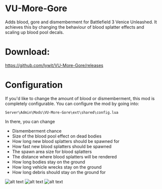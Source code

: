 # VU-More-Gore
Adds blood, gore and dismemberment for Battlefield 3 Venice Unleashed.
It achieves this by changing the behaviour of blood splatter effects and scaling up blood pool decals.

# Download:
https://github.com/lywit/VU-More-Gore/releases

# Configuration
If you'd like to change the amount of blood or dismemberment, this mod is completely configurable.
You can configure the mod by going into:
```
Server\Admin\Mods\VU-More-Gore\ext\shared\config.lua
```
In there, you can change 
* Dismemberment chance
* Size of the blood pool effect on dead bodies
* How long new blood splatters should be spawned for
* How fast new blood splatters should be spawned
* The spawn area size for blood splatters
* The distance where blood splatters will be rendered
* How long bodies stay on the ground
* How long vehicle wrecks stay on the ground
* How long debris should stay on the ground for

![alt text](https://i.imgur.com/vbMPWvA.png)
![alt text](https://i.imgur.com/H6p4RxC.png)
![alt text](https://i.imgur.com/rNTLsF7.png)
